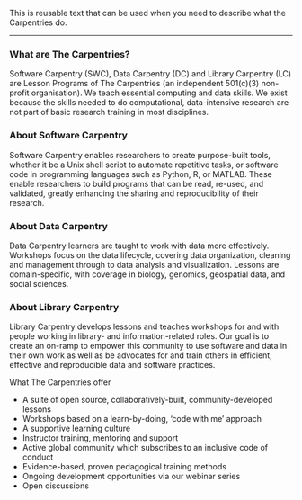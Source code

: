This is reusable text that can be used when you need to describe what the Carpentries do.

------------

### What are The Carpentries?
Software Carpentry (SWC), Data Carpentry (DC) and Library Carpentry (LC) are Lesson Programs of The Carpentries (an independent 501(c)(3) non-profit organisation). We teach essential computing and data skills. We exist because the skills needed to do computational, data-intensive research are not part of basic research training in most disciplines.

### About Software Carpentry     

Software Carpentry enables researchers to create purpose-built tools, whether it be a Unix shell script to automate 
repetitive tasks, or software code in programming languages such as Python, R, or MATLAB. 
These enable researchers to build programs that can be read, re-used, and validated, greatly enhancing the 
sharing and reproducibility of their research.    

### About Data Carpentry

Data Carpentry learners are taught to work with data more effectively. Workshops focus on the data lifecycle, covering data organization, cleaning and management  through to data analysis and visualization. Lessons are domain-specific, with coverage in biology, genomics, geospatial data, and social sciences.

### About Library Carpentry

Library Carpentry develops lessons and teaches workshops for and with people working in library- and information-related roles. Our goal is to create an on-ramp to empower this community to use software and data in their own work as well as be advocates for and train others in efficient, effective and reproducible data and software practices. 
  
What The Carpentries offer

- A suite of open source, collaboratively-built, community-developed lessons
- Workshops based on a learn-by-doing, ‘code with me’ approach
- A supportive learning culture
- Instructor training, mentoring and support
- Active global community which subscribes to an inclusive code of conduct
- Evidence-based, proven pedagogical training methods
- Ongoing development opportunities via our webinar series
- Open discussions
